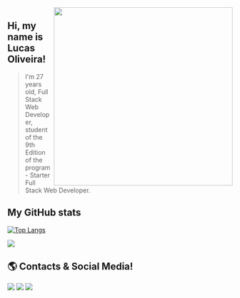 <img src="https://raw.githubusercontent.com/MicaelliMedeiros/micaellimedeiros/master/image/computer-illustration.png" min-width="400px" max-width="400px" width="400px" align="right">

##  Hi, my name is <strong>Lucas Oliveira!</strong>

> I'm 27 years old, Full Stack Web Developer, student of the 9th Edition of the program - Starter Full Stack Web Developer.<br>

## My GitHub stats

[![Top Langs](https://github-readme-stats.vercel.app/api/top-langs/?username=LucaasOliveira&theme=github_dark)](https://github.com/LucaasOliveira/github-readme-stats)

<a href="https://github.com/Gurupreet">
 <img align="center" src="https://github-readme-stats.vercel.app/api?username=LucaasOliveira&show_icons=true&theme=github_dark&line_height=27" />
</a><br>

## 🌎 Contacts & Social Media!

<a href="https://www.linkedin.com/in/lucas-oliveira-98a076222/" target="_blank"><img src="https://img.shields.io/badge/LinkedIn-0077B5?style=for-the-badge&logo=linkedin&logoColor=white" /></a>
<a href="https://github.com/LucaasOliveira" target="_blank"><img src="https://img.shields.io/badge/GitHub-100000?style=for-the-badge&logo=github&logoColor=white" /></a>
<a href="mailto:olucasoliveira013@gmail.com" target="_blank"><img src="https://img.shields.io/badge/Gmail-D14836?style=for-the-badge&logo=gmail&logoColor=white" /></a>
